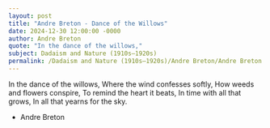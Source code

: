 ```yaml
---
layout: post
title: "Andre Breton - Dance of the Willows"
date: 2024-12-30 12:00:00 -0000
author: Andre Breton
quote: "In the dance of the willows,"
subject: Dadaism and Nature (1910s–1920s)
permalink: /Dadaism and Nature (1910s–1920s)/Andre Breton/Andre Breton - Dance of the Willows
---
```


In the dance of the willows,
Where the wind confesses softly,
How weeds and flowers conspire,
To remind the heart it beats,
In time with all that grows,
In all that yearns for the sky.

- Andre Breton
